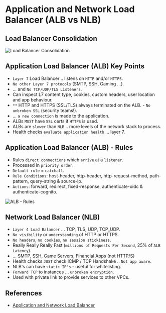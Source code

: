 # Application and Network Load Balancer (ALB vs NLB)

## Load Balancer Consolidation

![Load Balancer Consolidation](https://github.com/williammunozr/aws-sa-pro/blob/master/07-ComputeScalingLoadBalancing/00_LearningAids/ALBArchitecture1.png)

## Application Load Balancer (ALB) Key Points

- `Layer 7` Load Balancer .. listens on `HTTP` and/or `HTTPS`.
- `No other Layer 7 protocols` (SMTP, SSH, Gaming ...).
- ... and `No TCP/UDP/TLS Listeners`.
- Can inspect L7 content type, cookies, custom headers, user location and app behaviour.
- `**` HTTP and HTTPS (SSL/TLS) always terminated on the ALB. - `No unbroken SSL` (security teams!).
- ... `a new connection` is made to the application.
- ALBs `MUST` have `SSL` certs if `HTTPS` is used.
- ALBs are `slower` than `NLB` .. more levels of the network stack to process.
- Health checks `evaluate application health` ... layer 7.

## Application Load Balancer (ALB) - Rules

- Rules `direct connections` which `arrive` at a `listener`.
- Processed in `priority order`.
- `Default rule` = `catchall`.
- `Rule Conditions`: host-header, http-header, http-request-method, path-pattern, query-string & source-ip.
- `Actions`: forward, redirect, fixed-response, authenticate-oidc & authenticate-cognito.

![ALB - Rules](https://github.com/williammunozr/aws-sa-pro/blob/master/07-ComputeScalingLoadBalancing/00_LearningAids/ALBArchitecture2.png)

## Network Load Balancer (NLB)

- `Layer 4 Load Balancer` ... TCP, TLS, UDP, TCP_UDP.
- `No visibility` or `understanding` of HTTP or HTTPS.
- `No headers`, `no cookies`, `no session stickiness`.
- Really Really Really Fast (`millions of Requests Per Second`, 25% of `ALB Latency`).
- ... SMTP, SSH, Game Servers, Financial Apps (not HTTP/S)
- Health checks `JUST` check ICMP / TCP Handshake .. `Not app aware`.
- NLB's can have `static IP's` - useful for whitelisting.
- `Forward TCP` to instances ... `unbroken encryption`.
- Used with private link to provide services to other VPCs.

## References

- [Application and Network Load Balancer](https://learn.cantrill.io/courses/895720/lectures/23012749)
